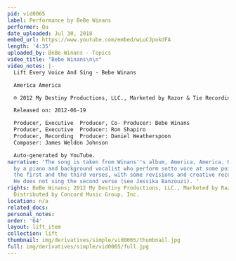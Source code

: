 ```yaml
---
pid: vid0065
label: Performance by BeBe Winans
performer: Qu
date_uploaded: Jul 30, 2018
embed_url: https://www.youtube.com/embed/wLuCJpokdFA
length: '4:35'
uploaded_by: BeBe Winans - Topics
video_title: "Bebe Winans\n\n"
video_notes: |-
  Lift Every Voice And Sing · Bebe Winans

  America America

  ℗ 2012 My Destiny Productions, LLC., Marketed by Razor & Tie Recordings. Distributed by Concord Music Group, Inc.

  Released on: 2012-06-19

  Producer, Executive  Producer, Co- Producer: Bebe Winans
  Producer, Executive  Producer: Ron Shapiro
  Producer, Recording  Producer: Daniel Weatherspoon
  Composer: James Weldon Johnson

  Auto-generated by YouTube.
narrative: 'The song is taken from Winans''s album, America, America. He is accompanied
  by a piano and background vocalist who perform sotto voce at some points. He performs
  the first and the third verses, with some revisions and creative recomposition.
  He does not sing the second verse (see Jessika Banzouzi). '
rights: BeBe Winans; 2012 My Destiny Productions, LLC., Marketed by Razor & Tie Recordings.
  Distributed by Concord Music Group, Inc.
location: n/a
related_docs: 
personal_notes: 
order: '64'
layout: lift_item
collection: lift
thumbnail: img/derivatives/simple/vid0065/thumbnail.jpg
full: img/derivatives/simple/vid0065/full.jpg
---
```

